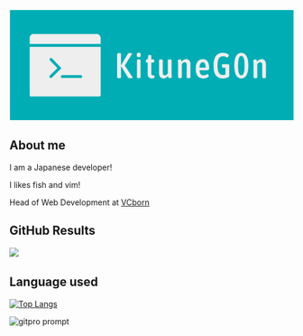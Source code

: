 <img src="https://github.com/KituneG0n/KituneG0n/blob/main/g0n-baner.png"> 

## About me

I am a Japanese developer!

I likes fish and vim!

Head of Web Development at [VCborn](https://vcborn.com)

## GitHub Results

![](https://github-profile-summary-cards.vercel.app/api/cards/profile-details?username=KituneG0n&theme=vue)

## Language used

[![Top Langs](https://github-readme-stats.vercel.app/api/top-langs/?username=KituneG0n&layout=compact)](https://github.com/anuraghazra/github-readme-stats)

![gitpro prompt](https://gitpro-prompt.rihitosan.com/[KituneG0n])
